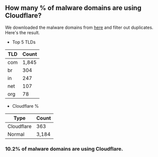 ## How many % of malware domains are using Cloudflare?


We downloaded the malware domains from [here](https://urlhaus.abuse.ch) and filter out duplicates.
Here's the result.


[//]: # (start replacement)


- Top 5 TLDs

| TLD | Count |
| --- | --- |
| com | 1,845 |
| br | 304 |
| in | 247 |
| net | 107 |
| org | 78 |


- Cloudflare %

| Type | Count |
| --- | --- |
| Cloudflare | 363 |
| Normal | 3,184 |


### 10.2% of malware domains are using Cloudflare.